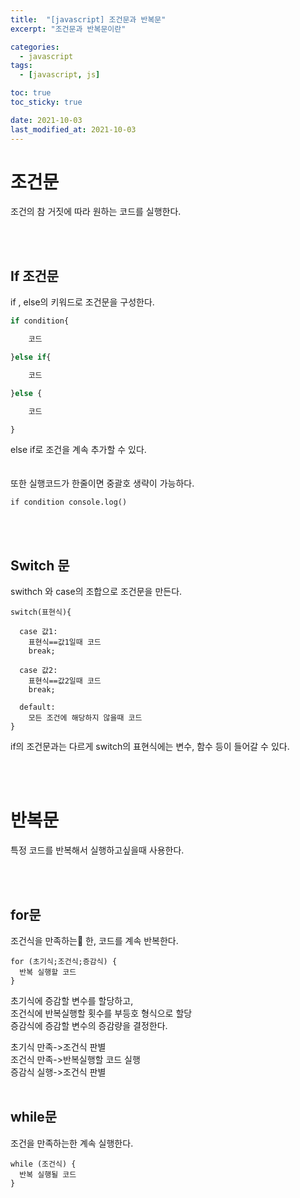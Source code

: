 ```yaml
---
title:  "[javascript] 조건문과 반복문"
excerpt: "조건문과 반복문이란"

categories:
  - javascript
tags:
  - [javascript, js]

toc: true
toc_sticky: true

date: 2021-10-03
last_modified_at: 2021-10-03
---
```



# 조건문
조건의 참 거짓에 따라 원하는 코드를 실행한다.  

<br/><br/>

## If 조건문
if , else의 키워드로 조건문을 구성한다.

```javascript
if condition{

    코드

}else if{

    코드

}else {

    코드

}
```
else if로 조건을 계속 추가할 수 있다.  <br/>
<br/><br/>
또한 실행코드가 한줄이면 중괄호 생략이 가능하다.
```
if condition console.log()
```
<br/><br/>
## Switch 문
swithch 와 case의 조합으로 조건문을 만든다.

```
switch(표현식){

  case 값1:
    표현식==값1일때 코드
    break;

  case 값2:
    표현식==값2일때 코드
    break;

  default:
    모든 조건에 해당하지 않을때 코드
}
```
if의 조건문과는 다르게 switch의 표현식에는 변수, 함수 등이 들어갈 수 있다.  

<br/>
<br/>

# 반복문
특정 코드를 반복해서 실행하고싶을때 사용한다.

<br/>
<br/>

## for문

조건식을 만족하는 한, 코드를 계속 반복한다.

```javascript:for.javascript
for (초기식;조건식;증감식) {
  반복 실행할 코드
}
```

초기식에 증감할 변수를 할당하고, <br/>
조건식에 반복실행할 횟수를 부등호 형식으로 할당<br/>
증감식에 증감할 변수의 증감량을 결정한다.<br/>

초기식 만족->조건식 판별
<br/>
조건식 만족->반복실행할 코드 실행
<br/>
증감식 실행->조건식 판별
<br/>
<br/>

## while문
조건을 만족하는한 계속 실행한다.
```
while (조건식) {
  반복 실행될 코드
}
```



